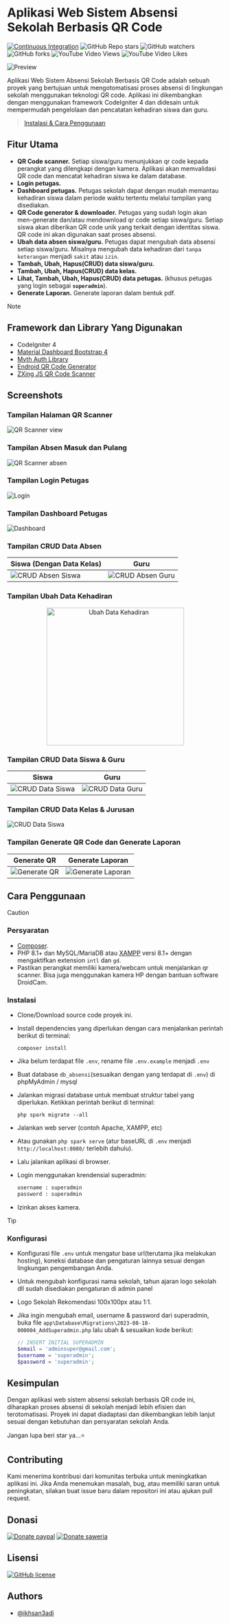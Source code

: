 # Aplikasi Web Sistem Absensi Sekolah Berbasis QR Code

[![Continuous Integration](https://github.com/ikhsan3adi/absensi-sekolah-qr-code/actions/workflows/ci.yml/badge.svg)](https://github.com/ikhsan3adi/absensi-sekolah-qr-code/actions/workflows/ci.yml)
![GitHub Repo stars](https://img.shields.io/github/stars/ikhsan3adi/absensi-sekolah-qr-code?style=social)
![GitHub watchers](https://img.shields.io/github/watchers/ikhsan3adi/absensi-sekolah-qr-code?style=social)
![GitHub forks](https://img.shields.io/github/forks/ikhsan3adi/absensi-sekolah-qr-code?style=social)
![YouTube Video Views](https://img.shields.io/youtube/views/E1ho6wRBIUs?link=https%3A%2F%2Fwww.youtube.com%2Fwatch%3Fv%3DE1ho6wRBIUs)
![YouTube Video Likes](https://img.shields.io/youtube/likes/E1ho6wRBIUs?link=https%3A%2F%2Fwww.youtube.com%2Fwatch%3Fv%3DE1ho6wRBIUs)


![Preview](./screenshots/hero.png)

Aplikasi Web Sistem Absensi Sekolah Berbasis QR Code adalah sebuah proyek yang bertujuan untuk mengotomatisasi proses absensi di lingkungan sekolah menggunakan teknologi QR code. Aplikasi ini dikembangkan dengan menggunakan framework CodeIgniter 4 dan didesain untuk mempermudah pengelolaan dan pencatatan kehadiran siswa dan guru.

> [Instalasi & Cara Penggunaan](#cara-penggunaan)

## Fitur Utama

- **QR Code scanner.** Setiap siswa/guru menunjukkan qr code kepada perangkat yang dilengkapi dengan kamera. Aplikasi akan memvalidasi QR code dan mencatat kehadiran siswa ke dalam database.
- **Login petugas.**
- **Dashboard petugas.** Petugas sekolah dapat dengan mudah memantau kehadiran siswa dalam periode waktu tertentu melalui tampilan yang disediakan.
- **QR Code generator & downloader.** Petugas yang sudah login akan men-generate dan/atau mendownload qr code setiap siswa/guru. Setiap siswa akan diberikan QR code unik yang terkait dengan identitas siswa. QR code ini akan digunakan saat proses absensi.
- **Ubah data absen siswa/guru.** Petugas dapat mengubah data absensi setiap siswa/guru. Misalnya mengubah data kehadiran dari `tanpa keterangan` menjadi `sakit` atau `izin`.
- **Tambah, Ubah, Hapus(CRUD) data siswa/guru.**
- **Tambah, Ubah, Hapus(CRUD) data kelas.**
- **Lihat, Tambah, Ubah, Hapus(CRUD) data petugas.** (khusus petugas yang login sebagai **`superadmin`**).
- **Generate Laporan.** Generate laporan dalam bentuk pdf.

> [!NOTE]
>
> ## Framework dan Library Yang Digunakan
>
> - CodeIgniter 4
> - [Material Dashboard Bootstrap 4](https://www.creative-tim.com/product/material-dashboard-bs4)
> - [Myth Auth Library](https://github.com/lonnieezell/myth-auth)
> - [Endroid QR Code Generator](https://github.com/endroid/qr-code)
> - [ZXing JS QR Code Scanner](https://github.com/zxing-js/library)

## Screenshots

### Tampilan Halaman QR Scanner

![QR Scanner view](./screenshots/qr-scanner.jpeg)

### Tampilan Absen Masuk dan Pulang

![QR Scanner absen](./screenshots/absen.jpg)

### Tampilan Login Petugas

![Login](./screenshots/login.jpeg)

### Tampilan Dashboard Petugas

![Dashboard](./screenshots/dashboard.png)

### Tampilan CRUD Data Absen

| Siswa (Dengan Data Kelas)                          |                       Guru                       |
| -------------------------------------------------- | :----------------------------------------------: |
| ![CRUD Absen Siswa](./screenshots/absen-siswa.png) | ![CRUD Absen Guru](./screenshots/absen-guru.png) |

### Tampilan Ubah Data Kehadiran

<p align="center">
  <img src="./screenshots/ubah-kehadiran.jpeg" height="320px" style="object-fit:cover" alt="Ubah Data Kehadiran" title="Ubah Data Kehadiran">
</p>

### Tampilan CRUD Data Siswa & Guru

| Siswa                                            |                      Guru                      |
| ------------------------------------------------ | :--------------------------------------------: |
| ![CRUD Data Siswa](./screenshots/data-siswa.png) | ![CRUD Data Guru](./screenshots/data-guru.png) |

### Tampilan CRUD Data Kelas & Jurusan

![CRUD Data Siswa](./screenshots/kelas-jurusan.png)

### Tampilan Generate QR Code dan Generate Laporan

| Generate QR                                   |                Generate Laporan                |
| --------------------------------------------- | :--------------------------------------------: |
| ![Generate QR](./screenshots/generate-qr.png) | ![Generate Laporan](./screenshots/laporan.png) |

## Cara Penggunaan

> [!CAUTION]
>
> ### Persyaratan
> 
> - [Composer](https://getcomposer.org/).
> - PHP 8.1+ dan MySQL/MariaDB atau [XAMPP](https://www.apachefriends.org/download.html) versi 8.1+ dengan mengaktifkan extension `intl` dan `gd`.
> - Pastikan perangkat memiliki kamera/webcam untuk menjalankan qr scanner. Bisa juga menggunakan kamera HP dengan bantuan software DroidCam.
>
> ### Instalasi
> 
> - Clone/Download source code proyek ini.
>
> - Install dependencies yang diperlukan dengan cara menjalankan perintah berikut di terminal:
>
>   ```shell
>   composer install
>   ```
>
> - Jika belum terdapat file `.env`, rename file `.env.example` menjadi `.env`
>
> - Buat database `db_absensi`(sesuaikan dengan yang terdapat di `.env`) di phpMyAdmin / mysql
>
> - Jalankan migrasi database untuk membuat struktur tabel yang diperlukan. Ketikkan perintah berikut di terminal:
>
>   ```shell
>   php spark migrate --all
>   ```
>
> - Jalankan web server (contoh Apache, XAMPP, etc)
> - Atau gunakan `php spark serve` (atur baseURL di `.env` menjadi `http://localhost:8080/` terlebih dahulu).
> - Lalu jalankan aplikasi di browser.
> - Login menggunakan krendensial superadmin:
>
>   ```txt
>   username : superadmin
>   password : superadmin
>   ```
>
> - Izinkan akses kamera.

> [!TIP]
> 
> ### Konfigurasi
> 
> - Konfigurasi file `.env` untuk mengatur base url(terutama jika melakukan hosting), koneksi database dan pengaturan lainnya sesuai dengan lingkungan pengembangan Anda.
> 
> - Untuk mengubah konfigurasi nama sekolah, tahun ajaran logo sekolah dll sudah disediakan pengaturan di admin panel
>
> - Logo Sekolah Rekomendasi 100x100px atau 1:1.
> 
> - Jika ingin mengubah email, username & password dari superadmin, buka file `app\Database\Migrations\2023-08-18-000004_AddSuperadmin.php` lalu ubah & sesuaikan kode berikut:
>
>   ```php
>   // INSERT INITIAL SUPERADMIN
>   $email = 'adminsuper@gmail.com';
>   $username = 'superadmin';
>   $password = 'superadmin';
>   ```

## Kesimpulan

Dengan aplikasi web sistem absensi sekolah berbasis QR code ini, diharapkan proses absensi di sekolah menjadi lebih efisien dan terotomatisasi. Proyek ini dapat diadaptasi dan dikembangkan lebih lanjut sesuai dengan kebutuhan dan persyaratan sekolah Anda.

Jangan lupa beri star ya...⭐

## Contributing

Kami menerima kontribusi dari komunitas terbuka untuk meningkatkan aplikasi ini. Jika Anda menemukan masalah, bug, atau memiliki saran untuk peningkatan, silakan buat issue baru dalam repositori ini atau ajukan pull request.

## Donasi

[![Donate paypal](https://img.shields.io/badge/Donate-PayPal-green.svg?style=for-the-badge)](https://paypal.me/xannxett?country.x=ID&locale.x=en_US)
[![Donate saweria](https://img.shields.io/badge/Donate-Saweria-red?style=for-the-badge&link=https%3A%2F%2Fsaweria.co%2Fxiboxann)](https://saweria.co/xiboxann)

## Lisensi

[![GitHub license](https://img.shields.io/github/license/ikhsan3adi/absensi-sekolah-qr-code?style=for-the-badge)](./LICENSE)

## Authors

- [@ikhsan3adi](https://www.github.com/ikhsan3adi)
